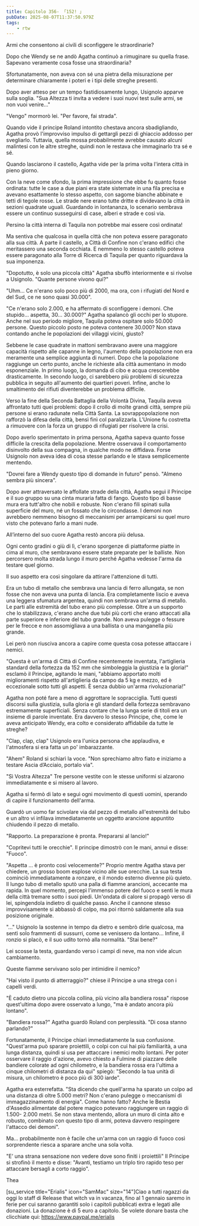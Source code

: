 ```yaml
---
title: Capitolo 356- 「152! 」
pubDate: 2025-08-07T11:37:50.979Z
tags:
    - rtw
---
```











Armi che consentono ai civili di sconfiggere le straordinarie?


Dopo che Wendy se ne andò Agatha continuò a rimuginare su quella frase. Sapevano veramente cosa fosse una straordinaria?


Sfortunatamente, non aveva con sé una pietra della misurazione per determinare chiaramente i poteri e i tipi delle streghe presenti.


Dopo aver atteso per un tempo fastidiosamente lungo, Usignolo apparve sulla soglia. "Sua Altezza ti invita a vedere i suoi nuovi test sulle armi, se non vuoi venire..."


"Vengo" mormorò lei. "Per favore, fai strada".


Quando vide il principe Roland intontito chestava ancora sbadigliando, Agatha provò l'improvviso impulso di gettargli pezzi di ghiaccio addosso per svegliarlo. Tuttavia, quella mossa probabilmente avrebbe causato alcuni malintesi con le altre streghe, quindi non le restava che immaginarlo tra sé e sé.


Quando lasciarono il castello, Agatha vide per la prima volta l'intera città in pieno giorno.


Con la neve come sfondo, la prima impressione che ebbe fu quanto fosse ordinata: tutte le case a due piani era state sistemate in una fila precisa e avevano esattamente lo stesso aspetto, con sagome bianche abbinate e tetti di tegole rosse. Le strade nere erano tutte dritte e dividevano la città in sezioni quadrate uguali. Guardando in lontananza, lo scenario sembrava essere un continuo susseguirsi di case, alberi e strade e così via.


Persino la città interna di Taquila non potrebbe mai essere così ordinata!


Ma sentiva che qualcosa in quella città che non poteva essere paragonato alla sua città. A parte il castello, a Città di Confine non c'erano edifici che meritassero una seconda occhiata. E nemmeno lo stesso castello poteva essere paragonato alla Torre di Ricerca di Taquila per quanto riguardava la sua imponenza.


"Dopotutto, è solo una piccola città" Agatha sbuffò interiormente e si rivolse a Usignolo. "Quante persone vivono qui?"


"Uhm... Ce n'erano solo poco più di 2000, ma ora, con i rifugiati del Nord e del Sud, ce ne sono quasi 30.000".


"Ce n'erano solo 2.000, e ha affermato di sconfiggere i demoni. Che stupido... aspetta, 30... 30.000?" Agatha spalancò gli occhi per lo stupore. Anche nel suo periodo migliore, Taquila poteva ospitare solo 50.000 persone. Questo piccolo posto ne poteva contenere 30.000? Non stava contando anche le popolazioni dei villaggi vicini, giusto?


Sebbene le case quadrate in mattoni sembravano avere una maggiore capacità rispetto alle capanne in legno, l'aumento della popolazione non era meramente una semplice aggiunta di numeri. Dopo che la popolazione raggiunge un certo punto, anche le richieste alla città aumentano in modo esponenziale. In primo luogo, la domanda di cibo e acqua crescerebbe drasticamente. In secondo luogo, ci sarebbero più problemi di sicurezza pubblica in seguito all'aumento dei quartieri poveri. Infine, anche lo smaltimento dei rifiuti diventerebbe un problema difficile.


Verso la fine della Seconda Battaglia della Volontà Divina, Taquila aveva affrontato tutti quei problemi: dopo il crollo di molte grandi città, sempre più persone si erano radunate nella Città Santa. La sovrappopolazione non rafforzò la difesa della città, bensì finì col paralizzarla. L'Unione fu costretta a rimuovere con la forza un gruppo di rifugiati per risolvere la crisi.


Dopo averlo sperimentato in prima persona, Agatha sapeva quanto fosse difficile la crescita della popolazione. Mentre osservava il comportamento disinvolto della sua compagna, in qualche modo ne diffidava. Forse Usignolo non aveva idea di cosa stesse parlando e le stava semplicemente mentendo.


"Dovrei fare a Wendy questo tipo di domande in futuro" pensò. "Almeno sembra più sincera".


Dopo aver attraversato le affollate strade della città, Agatha seguì il Principe e il suo gruppo su una cinta muraria fatta di fango. Questo tipo di basse mura era tutt'altro che nobili e robuste. Non c'erano fili spinati sulla superficie del muro, né un fossato che lo circondasse. I demoni non avrebbero nemmeno bisogno di meccanismi per arrampicarsi su quel muro visto che potevano farlo a mani nude.


All’interno del suo cuore Agatha restò ancora più delusa.


Ogni cento gradini o giù di lì, c'erano sporgenze di piattaforme piatte in cima al muro, che sembravano essere state preparate per le balliste. Non percorsero molta strada lungo il muro perché Agatha vedesse l'arma da testare quel giorno.


Il suo aspetto era così singolare da attirare l'attenzione di tutti.


Era un tubo di metallo che sembrava una lancia di ferro allungata, se non fosse che non aveva una punta di lancia. Era completamente liscio e aveva una leggera sfumatura argentea, quindi non sembrava un'arma di metallo. Le parti alle estremità del tubo erano più complesse. Oltre a un supporto che lo stabilizzava, c'erano anche due tubi più corti che erano attaccati alla parte superiore e inferiore del tubo grande. Non aveva pulegge o fessure per le frecce e non assomigliava a una ballista o una manganella più grande.


Lei però non riusciva ancora a capire come questa cosa potesse attaccare i nemici.


"Questa è un'arma di Città di Confine recentemente inventata, l'artiglieria standard della fortezza da 152 mm che simboleggia la giustizia e la gloria!" esclamò il Principe, agitando le mani, "abbiamo apportato molti miglioramenti rispetto all'artiglieria da campo da 5 kg e mezzo, ed è eccezionale sotto tutti gli aspetti. È senza dubbio un'arma rivoluzionaria!"


Agatha non poté fare a meno di aggrottare le sopracciglia. Tutti questi discorsi sulla giustizia, sulla gloria e gli standard della fortezza sembravano estremamente superficiali. Senza contare che la lunga serie di titoli era un insieme di parole inventate. Era davvero lo stesso Principe, che, come le aveva anticipato Wendy, era colto e considerato affidabile da tutte le streghe?


"Clap, clap, clap" Usignolo era l'unica persona che applaudiva, e l'atmosfera si era fatta un po' imbarazzante.


"Ahem" Roland si schiarì la voce. "Non sprechiamo altro fiato e iniziamo a testare Ascia d’Acciaio, portalo via".


"Sì Vostra Altezza" Tre persone vestite con le stesse uniformi si alzarono immediatamente e si misero al lavoro.


Agatha si fermò di lato e seguì ogni movimento di questi uomini, sperando di capire il funzionamento dell'arma.


Guardò un uomo far scivolare via dal pezzo di metallo all'estremità del tubo e un altro vi infilava immediatamente un oggetto arancione appuntito chiudendo il pezzo di metallo.


"Rapporto. La preparazione è pronta. Prepararsi al lancio!"


"Copritevi tutti le orecchie". Il principe dimostrò con le mani, annuì e disse: "Fuoco".


"Aspetta ... è pronto così velocemente?" Proprio mentre Agatha stava per chiedere, un grosso boom esplose vicino alle sue orecchie. La sua testa cominciò immediatamente a ronzare, e il mondo esterno divenne più quieto. Il lungo tubo di metallo sputò una palla di fiamme arancioni, accecante ma rapida. In quel momento, percepì l'immenso potere del fuoco e sentì le mura della città tremare sotto i suoi piedi. Un'ondata di calore si propagò verso di lei, spingendola indietro di qualche passo. Anche il cannone stesso improvvisamente si abbassò di colpo, ma poi ritornò saldamente alla sua posizione originale.


"..." Usignolo la sostenne in tempo da dietro e sembrò dirle qualcosa, ma sentì solo frammenti di sussurri, come se venissero da lontano... Infine, il ronzio si placò, e il suo udito tornò alla normalità. "Stai bene?"


Lei scosse la testa, guardando verso i campi di neve, ma non vide alcun cambiamento.


Queste fiamme servivano solo per intimidire il nemico?


"Hai visto il punto di atterraggio?" chiese il Principe a una strega con i capelli verdi.


"È caduto dietro una piccola collina, più vicino alla bandiera rossa" rispose quest'ultima dopo avere osservato a lungo, "ma è andato ancora più lontano".


"Bandiera rossa?" Agatha guardò Roland con perplessità. "Di cosa stanno parlando?"


Fortunatamente, il Principe chiarì immediatamente la sua confusione. "Quest'arma può sparare proiettili, o colpi con cui hai più familiarità, a una lunga distanza, quindi si usa per attaccare i nemici molto lontani. Per poter osservare il raggio d'azione, avevo chiesto a Fulmine di piazzare delle bandiere colorate ad ogni chilometro, e la bandiera rossa era l'ultima a cinque chilometri di distanza da qui" spiegò: "Secondo la tua unità di misura, un chilometro è poco più di 300 iarde”.


Agatha era esterrefatta. "Sta dicendo che quell'arma ha sparato un colpo ad una distanza di oltre 5.000 metri? Non c'erano pulegge o meccanismi di immagazzinamento di energia". Come hanno fatto? Anche le Bestia d'Assedio alimentate dal potere magico potevano raggiungere un raggio di 1.500- 2.000 metri. Se non stava mentendo, allora un muro di cinta alto e robusto, combinato con questo tipo di armi, poteva davvero respingere l'attacco dei demoni".


Ma... probabilmente non è facile che un'arma con un raggio di fuoco così sorprendente riesca a sparare anche una sola volta.


"E’ una strana sensazione non vedere  dove sono finiti i proiettili" Il Principe si strofinò il mento e disse: "Avanti, testiamo un triplo tiro rapido teso per attaccare bersagli a corto raggio".


 


Thea










[su_service title="Erialis" icon="SamMac" size="14"]Ciao a tutti ragazzi da oggi lo staff di Release that witch va in vacanza, fino al 1 gennaio saremo in ferie per cui saranno garantiti solo i capitoli pubblicati extra e legati alle donazioni. La donazione è di 5 euro a capitolo. Se volete donare basta che clicchiate qui: https://www.paypal.me/erialis




                                


                                



